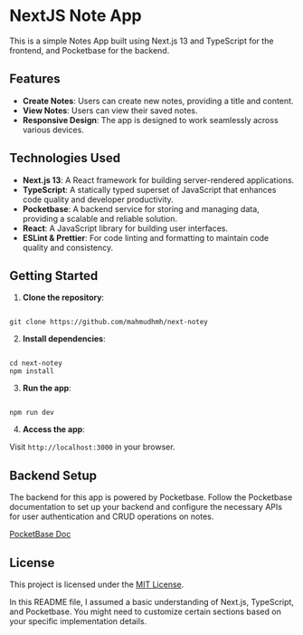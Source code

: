 # NextJS Note App

This is a simple Notes App built using Next.js 13 and TypeScript for the frontend, and Pocketbase for the backend.

## Features

- **Create Notes**: Users can create new notes, providing a title and content.
- **View Notes**: Users can view their saved notes.
- **Responsive Design**: The app is designed to work seamlessly across various devices.

## Technologies Used

- **Next.js 13**: A React framework for building server-rendered applications.
- **TypeScript**: A statically typed superset of JavaScript that enhances code quality and developer productivity.
- **Pocketbase**: A backend service for storing and managing data, providing a scalable and reliable solution.
- **React**: A JavaScript library for building user interfaces.
- **ESLint & Prettier**: For code linting and formatting to maintain code quality and consistency.

## Getting Started

1. **Clone the repository**:

```

git clone https://github.com/mahmudhmh/next-notey

```

2. **Install dependencies**:

```

cd next-notey
npm install

```

3. **Run the app**:

```

npm run dev

```

4. **Access the app**:

Visit `http://localhost:3000` in your browser.

## Backend Setup

The backend for this app is powered by Pocketbase. Follow the Pocketbase documentation to set up your backend and configure the necessary APIs for user authentication and CRUD operations on notes.

[PocketBase Doc](https://pocketbase.io/docs/)

## License

This project is licensed under the [MIT License](LICENSE).

In this README file, I assumed a basic understanding of Next.js, TypeScript, and Pocketbase. You might need to customize certain sections based on your specific implementation details.
